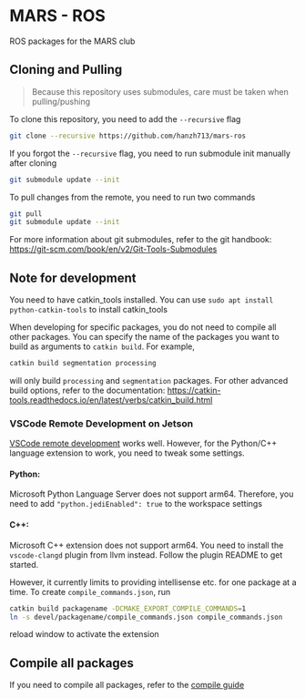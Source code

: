 # MARS - ROS

ROS packages for the MARS club

## Cloning and Pulling

> Because this repository uses submodules, care must be taken when pulling/pushing 

To clone this repository, you need to add the `--recursive` flag

```bash
git clone --recursive https://github.com/hanzh713/mars-ros
```

If you forgot the `--recursive` flag, you need to run submodule init manually after cloning

```bash
git submodule update --init
```

To pull changes from the remote, you need to run two commands

```bash
git pull
git submodule update --init
```

For more information about git submodules, refer to the git handbook: https://git-scm.com/book/en/v2/Git-Tools-Submodules

## Note for development

You need to have catkin_tools installed. You can use `sudo apt install python-catkin-tools` to install catkin_tools

When developing for specific packages, you do not need to compile all other packages. You can specify the name of the packages you want to build as arguments to `catkin build`. For example, 

```bash
catkin build segmentation processing
```

will only build `processing` and `segmentation` packages. For other advanced build options, refer to the documentation: https://catkin-tools.readthedocs.io/en/latest/verbs/catkin_build.html

### VSCode Remote Development on Jetson

[VSCode remote development](https://code.visualstudio.com/docs/remote/ssh) works well. However, for the Python/C++ language extension to work, you need to tweak some settings.

#### Python:

Microsoft Python Language Server does not support arm64. Therefore, you need to add `"python.jediEnabled": true` to the workspace settings

#### C++:

Microsoft C++ extension does not support arm64. You need to install the `vscode-clangd` plugin from llvm instead. Follow the plugin README to get started. 

However, it currently limits to providing intellisense etc. for one package at a time. To create `compile_commands.json`, run 

```bash
catkin build packagename -DCMAKE_EXPORT_COMPILE_COMMANDS=1
ln -s devel/packagename/compile_commands.json compile_commands.json
```

reload window to activate the extension

## Compile all packages

If you need to compile all packages, refer to the [compile guide](./CompileGuide.md)